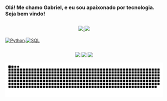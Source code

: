 ### Olá! Me chamo Gabriel, e eu sou apaixonado por tecnologia. Seja bem vindo!
##
<div align="center">
  <a href="https://github.com/GabrielSOliv">
  <img height="140em" src="https://github-readme-stats.vercel.app/api?username=GabrielSOliv&show_icons=true&theme=dark&include_all_commits=true&count_private=true"/>
  <img height="140em" src="https://github-readme-stats.vercel.app/api/top-langs/?username=GabrielSOliv&layout=compact&langs_count=7&theme=dark"/>
</div>
  
  <div style="display: inline_block"><br>
  
  <img align="center" alt="Python" height="30" width="40" src="https://cdn.jsdelivr.net/gh/devicons/devicon@latest/icons/python/python-original.svg">
  <img align="center" alt="SQL" height="30" width="40" src="https://cdn.jsdelivr.net/gh/devicons/devicon@latest/icons/azuresqldatabase/azuresqldatabase-original.svg">
   
  </div>
  
  ##
  
  <div align="center">
 
  <a href="https://instagram.com/gabriel_oliv.s" target="_blank"><img src="https://img.shields.io/badge/-Instagram-%23E4405F?style=for-the-badge&logo=instagram&logoColor=white" target="_blank"></a> 
  <a href = "mailto:gabriel.sv.oliver@gmail.com" target="_blank"><img src="https://img.shields.io/badge/Gmail-D14836?style=for-the-badge&logo=gmail&logoColor=white" target="_blank"></a>
  <a href="https://www.linkedin.com/in/Olivergabriel" target="_blank"><img src="https://img.shields.io/badge/-LinkedIn-%230077B5?style=for-the-badge&logo=linkedin&logoColor=white" target="_blank"></a>
    
![Snake animation](https://github.com/GabrielSOliv/GabrielSoliv/blob/output/github-contribution-grid-snake.svg)

